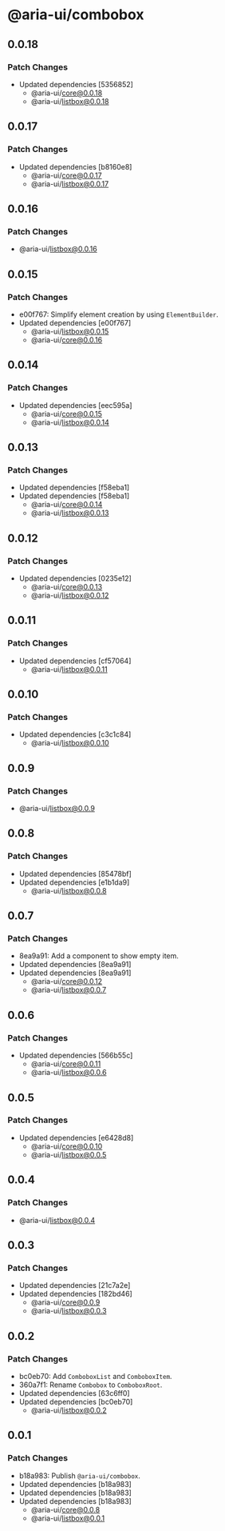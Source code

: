 # @aria-ui/combobox

## 0.0.18

### Patch Changes

- Updated dependencies [5356852]
  - @aria-ui/core@0.0.18
  - @aria-ui/listbox@0.0.18

## 0.0.17

### Patch Changes

- Updated dependencies [b8160e8]
  - @aria-ui/core@0.0.17
  - @aria-ui/listbox@0.0.17

## 0.0.16

### Patch Changes

- @aria-ui/listbox@0.0.16

## 0.0.15

### Patch Changes

- e00f767: Simplify element creation by using `ElementBuilder`.
- Updated dependencies [e00f767]
  - @aria-ui/listbox@0.0.15
  - @aria-ui/core@0.0.16

## 0.0.14

### Patch Changes

- Updated dependencies [eec595a]
  - @aria-ui/core@0.0.15
  - @aria-ui/listbox@0.0.14

## 0.0.13

### Patch Changes

- Updated dependencies [f58eba1]
- Updated dependencies [f58eba1]
  - @aria-ui/core@0.0.14
  - @aria-ui/listbox@0.0.13

## 0.0.12

### Patch Changes

- Updated dependencies [0235e12]
  - @aria-ui/core@0.0.13
  - @aria-ui/listbox@0.0.12

## 0.0.11

### Patch Changes

- Updated dependencies [cf57064]
  - @aria-ui/listbox@0.0.11

## 0.0.10

### Patch Changes

- Updated dependencies [c3c1c84]
  - @aria-ui/listbox@0.0.10

## 0.0.9

### Patch Changes

- @aria-ui/listbox@0.0.9

## 0.0.8

### Patch Changes

- Updated dependencies [85478bf]
- Updated dependencies [e1b1da9]
  - @aria-ui/listbox@0.0.8

## 0.0.7

### Patch Changes

- 8ea9a91: Add a component to show empty item.
- Updated dependencies [8ea9a91]
- Updated dependencies [8ea9a91]
  - @aria-ui/core@0.0.12
  - @aria-ui/listbox@0.0.7

## 0.0.6

### Patch Changes

- Updated dependencies [566b55c]
  - @aria-ui/core@0.0.11
  - @aria-ui/listbox@0.0.6

## 0.0.5

### Patch Changes

- Updated dependencies [e6428d8]
  - @aria-ui/core@0.0.10
  - @aria-ui/listbox@0.0.5

## 0.0.4

### Patch Changes

- @aria-ui/listbox@0.0.4

## 0.0.3

### Patch Changes

- Updated dependencies [21c7a2e]
- Updated dependencies [182bd46]
  - @aria-ui/core@0.0.9
  - @aria-ui/listbox@0.0.3

## 0.0.2

### Patch Changes

- bc0eb70: Add `ComboboxList` and `ComboboxItem`.
- 360a7f1: Rename `Combobox` to `ComboboxRoot`.
- Updated dependencies [63c6ff0]
- Updated dependencies [bc0eb70]
  - @aria-ui/listbox@0.0.2

## 0.0.1

### Patch Changes

- b18a983: Publish `@aria-ui/combobox`.
- Updated dependencies [b18a983]
- Updated dependencies [b18a983]
- Updated dependencies [b18a983]
  - @aria-ui/core@0.0.8
  - @aria-ui/listbox@0.0.1
